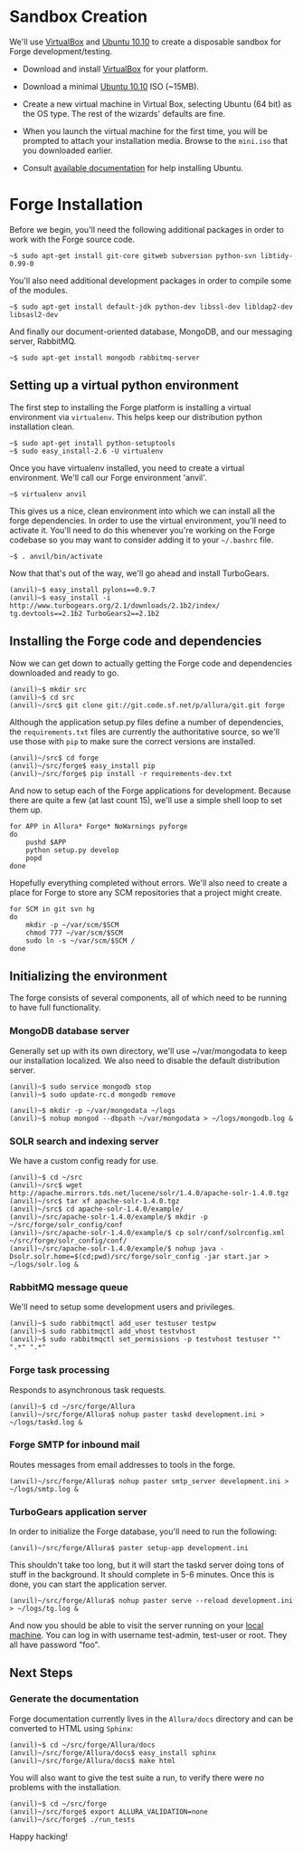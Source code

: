 # Sandbox Creation

We'll use [VirtualBox](http://www.virtualbox.org) and [Ubuntu 10.10](http://ubuntu.com) to create a disposable sandbox for Forge development/testing.

* Download and install [VirtualBox](http://www.virtualbox.org/wiki/Downloads) for your platform.

* Download a minimal [Ubuntu 10.10](https://help.ubuntu.com/community/Installation/MinimalCD) ISO (~15MB).

* Create a new virtual machine in Virtual Box, selecting Ubuntu (64 bit) as the OS type.  The rest of the wizards' defaults are fine.

* When you launch the virtual machine for the first time, you will be prompted to attach your installation media.  Browse to the `mini.iso` that you downloaded earlier.

* Consult [available documentation](https://help.ubuntu.com/) for help installing Ubuntu.


# Forge Installation

Before we begin, you'll need the following additional packages in order to work with the Forge source code.

    ~$ sudo apt-get install git-core gitweb subversion python-svn libtidy-0.99-0

You'll also need additional development packages in order to compile some of the modules.

    ~$ sudo apt-get install default-jdk python-dev libssl-dev libldap2-dev libsasl2-dev

And finally our document-oriented database, MongoDB, and our messaging server, RabbitMQ.

    ~$ sudo apt-get install mongodb rabbitmq-server

## Setting up a virtual python environment

The first step to installing the Forge platform is installing a virtual environment via `virtualenv`.  This helps keep our distribution python installation clean.

    ~$ sudo apt-get install python-setuptools
    ~$ sudo easy_install-2.6 -U virtualenv

Once you have virtualenv installed, you need to create a virtual environment.  We'll call our Forge environment 'anvil'.

    ~$ virtualenv anvil

This gives us a nice, clean environment into which we can install all the forge dependencies.  In order to use the virtual environment, you'll need to activate it.  You'll need to do this whenever you're working on the Forge codebase so you may want to consider adding it to your `~/.bashrc` file.

    ~$ . anvil/bin/activate

Now that that's out of the way, we'll go ahead and install TurboGears.

    (anvil)~$ easy_install pylons==0.9.7
    (anvil)~$ easy_install -i http://www.turbogears.org/2.1/downloads/2.1b2/index/ tg.devtools==2.1b2 TurboGears2==2.1b2


## Installing the Forge code and dependencies

Now we can get down to actually getting the Forge code and dependencies downloaded and ready to go.

    (anvil)~$ mkdir src
    (anvil)~$ cd src
    (anvil)~/src$ git clone git://git.code.sf.net/p/allura/git.git forge

Although the application setup.py files define a number of dependencies, the `requirements.txt` files are currently the authoritative source, so we'll use those with `pip` to make sure the correct versions are installed.

    (anvil)~/src$ cd forge
    (anvil)~/src/forge$ easy_install pip
    (anvil)~/src/forge$ pip install -r requirements-dev.txt

And now to setup each of the Forge applications for development.  Because there are quite a few (at last count 15), we'll use a simple shell loop to set them up.

    for APP in Allura* Forge* NoWarnings pyforge
    do
        pushd $APP
        python setup.py develop
        popd
    done

Hopefully everything completed without errors.  We'll also need to create a place for Forge to store any SCM repositories that a project might create.

    for SCM in git svn hg
    do
        mkdir -p ~/var/scm/$SCM
        chmod 777 ~/var/scm/$SCM
        sudo ln -s ~/var/scm/$SCM /
    done


## Initializing the environment

The forge consists of several components, all of which need to be running to have full functionality.


### MongoDB database server

Generally set up with its own directory, we'll use ~/var/mongodata to keep our installation localized.  We also need to disable the default distribution server.

    (anvil)~$ sudo service mongodb stop
    (anvil)~$ sudo update-rc.d mongodb remove

    (anvil)~$ mkdir -p ~/var/mongodata ~/logs
    (anvil)~$ nohup mongod --dbpath ~/var/mongodata > ~/logs/mongodb.log &


### SOLR search and indexing server

We have a custom config ready for use.

    (anvil)~$ cd ~/src
    (anvil)~/src$ wget http://apache.mirrors.tds.net/lucene/solr/1.4.0/apache-solr-1.4.0.tgz
    (anvil)~/src$ tar xf apache-solr-1.4.0.tgz
    (anvil)~/src$ cd apache-solr-1.4.0/example/
    (anvil)~/src/apache-solr-1.4.0/example/$ mkdir -p ~/src/forge/solr_config/conf
    (anvil)~/src/apache-solr-1.4.0/example/$ cp solr/conf/solrconfig.xml ~/src/forge/solr_config/conf/
    (anvil)~/src/apache-solr-1.4.0/example/$ nohup java -Dsolr.solr.home=$(cd;pwd)/src/forge/solr_config -jar start.jar > ~/logs/solr.log &


### RabbitMQ message queue

We'll need to setup some development users and privileges.

    (anvil)~$ sudo rabbitmqctl add_user testuser testpw
    (anvil)~$ sudo rabbitmqctl add_vhost testvhost
    (anvil)~$ sudo rabbitmqctl set_permissions -p testvhost testuser ""  ".*" ".*"


### Forge task processing

Responds to asynchronous task requests.

    (anvil)~$ cd ~/src/forge/Allura
    (anvil)~/src/forge/Allura$ nohup paster taskd development.ini > ~/logs/taskd.log &


### Forge SMTP for inbound mail

Routes messages from email addresses to tools in the forge.

    (anvil)~/src/forge/Allura$ nohup paster smtp_server development.ini > ~/logs/smtp.log &


### TurboGears application server

In order to initialize the Forge database, you'll need to run the following:

    (anvil)~/src/forge/Allura$ paster setup-app development.ini

This shouldn't take too long, but it will start the taskd server doing tons of stuff in the background.  It should complete in 5-6 minutes.  Once this is done, you can start the application server.

    (anvil)~/src/forge/Allura$ nohup paster serve --reload development.ini > ~/logs/tg.log &

And now you should be able to visit the server running on your [local machine](http://localhost:8080/).
You can log in with username test-admin, test-user or root.  They all have password "foo".


## Next Steps


### Generate the documentation

Forge documentation currently lives in the `Allura/docs` directory and can be converted to HTML using `Sphinx`:

    (anvil)~$ cd ~/src/forge/Allura/docs
    (anvil)~/src/forge/Allura/docs$ easy_install sphinx
    (anvil)~/src/forge/Allura/docs$ make html

You will also want to give the test suite a run, to verify there were no problems with the installation.

    (anvil)~$ cd ~/src/forge
    (anvil)~/src/forge$ export ALLURA_VALIDATION=none
    (anvil)~/src/forge$ ./run_tests

Happy hacking!
